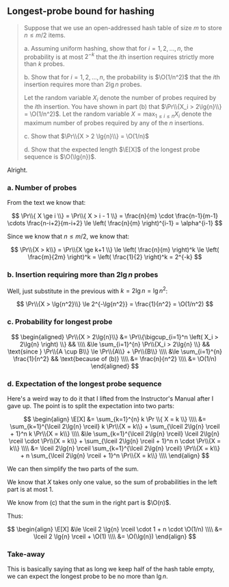 ## Longest-probe bound for hashing

> Suppose that we use an open-addressed hash table of size $m$ to store $n \le
> m/2$ items.
>
> a. Assuming uniform hashing, show that for $i = 1, 2, \ldots, n$, the
>    probability is at most $2^{-k}$ that the $i$th insertion requires strictly
>    more than $k$ probes.
>
> b. Show that for $i = 1, 2, \ldots, n$, the probability is $\O(1/n^2)$ that
>    the $i$th insertion requires more than $2\lg{n}$ probes.
>
> Let the random variable $X_i$ denote the number of probes required by the
> $i$th insertion. You have shown in part (b) that $\Pr\\{X_i > 2\lg{n}\\} =
> \O(1/n^2)$. Let the random variable $X = \max_{1 \le i \le n} X_i$ denote the
> maximum number of probes required by any of the $n$ insertions.
>
> c. Show that $\Pr\\{X > 2 \lg{n}\\} = \O(1/n)$
>
> d. Show that the expected length $\E[X]$ of the longest probe sequence is
> $\O(\lg{n})$.

Alright.

### a. Number of probes

From the text we know that:

$$
    \Pr\\{ X \ge i \\} = \Pr\\{ X > i - 1 \\} = \frac{n}{m} \cdot \frac{n-1}{m-1}
       \cdots \frac{n-i+2}{m-i+2} \le \left( \frac{n}{m} \right)^{i-1} =
       \alpha^{i-1}
$$

Since we know that $n \le m/2$, we know that:

$$
    \Pr\\{X > k\\} = \Pr\\{X \ge k+1 \\}
                  \le \left( \frac{n}{m} \right)^k
                  \le \left( \frac{m}{2m} \right)^k
                  = \left( \frac{1}{2} \right)^k
                  = 2^{-k}
$$

### b. Insertion requiring more than $2\lg{n}$ probes

Well, just substitute in the previous with $k = 2\lg{n} = \lg{n^2}$:

$$ \Pr\\{X > \lg{n^2}\\} \le 2^{-\lg{n^2}} = \frac{1}{n^2} = \O(1/n^2) $$

### c. Probability for longest probe

$$
    \begin{aligned}
      \Pr\\{X > 2\lg{n}\\} &= \Pr\\{\bigcup_{i=1}^n \left( X_i > 2\lg{n} \right) \\} && \\\\
                           &\le \sum_{i=1}^{n} \Pr\\{X_i > 2\lg{n} \\} &&
                                \text{since } \Pr\\{A \cup B\\} \le \Pr\\{A\\} + \Pr\\{B\\} \\\\
                           &\le \sum_{i=1}^{n} \frac{1}{n^2} &&
                                \text{because of (b)} \\\\
                           &= \frac{n}{n^2} \\\\
                           &= \O(1/n)
    \end{aligned}
$$

### d. Expectation of the longest probe sequence

Here's a weird way to do it that I lifted from the Instructor's Manual after I
gave up. The point is to split the expectation into two parts:

$$
    \begin{align}
      \E[X] &= \sum_{k=1}^{n} k \Pr \\{ X = k \\} \\\\
            &= \sum_{k=1}^{\lceil 2\lg{n} \rceil} k \Pr\\{X = k\\} + \sum_{\lceil 2\lg{n} \rceil + 1}^n k \Pr\\{X = k\\} \\\\
            &\le \sum_{k=1}^{\lceil 2\lg{n} \rceil} \lceil 2\lg{n} \rceil \cdot \Pr\\{X = k\\} + \sum_{\lceil 2\lg{n} \rceil + 1}^n n \cdot \Pr\\{X = k\\} \\\\
            &= \lceil 2\lg{n} \rceil \sum_{k=1}^{\lceil 2\lg{n} \rceil} \Pr\\{X = k\\} + n \sum_{\lceil 2\lg{n} \rceil + 1}^n \Pr\\{X = k\\} \\\\
    \end{align}
$$

We can then simplify the two parts of the sum.

We know that $X$ takes only one value, so the sum of probabilities in the left
part is at most $1$.

We know from (c) that the sum in the right part is $\O(n)$.

Thus:

$$
    \begin{align}
      \E[X] &\le \lceil 2 \lg{n} \rceil \cdot 1 + n \cdot \O(1/n) \\\\
            &= \lceil 2 \lg{n} \rceil + \O(1) \\\\
            &= \O(\lg{n})
    \end{align}
$$

### Take-away

This is basically saying that as long we keep half of the hash table empty, we
can expect the longest probe to be no more than $\lg{n}$.
